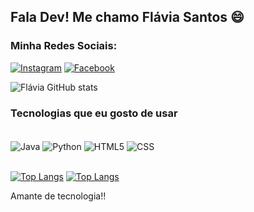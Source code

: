 ## Fala Dev! Me chamo Flávia Santos 😄

### Minha Redes Sociais: 

[![Instagram](https://img.shields.io/badge/Instagram-E4405F?style=for-the-badge&logo=instagram&logoColor=white)](https://instagram.com/mmbeatrix_flavia) [![Facebook](https://img.shields.io/badge/Facebook-1877F2?style=for-the-badge&logo=facebook&logoColor=white)](https://www.facebook.com/profile.php?id=100069995402471)


![Flávia GitHub stats](https://github-readme-stats.vercel.app/api?username=Flavia2760MM&show_icons=true&theme=radical)



### Tecnologias que eu gosto de usar

<div style="display: inline_block"><br>
  <img  align="center" alt="Java" src="https://img.shields.io/badge/Java-ED8B00?style=for-the-badge&logo=java&logoColor=white" >
    <img  align="center" alt="Python" src="https://img.shields.io/badge/Python-14354C?style=for-the-badge&logo=python&logoColor=white" >
     <img  align="center" alt="HTML5" src="https://img.shields.io/badge/HTML5-E34F26?style=for-the-badge&logo=html5&logoColor=white" >
     <img  align="center" alt="CSS" src="https://img.shields.io/badge/CSS3-1572B6?style=for-the-badge&logo=css3&logoColor=white" >
  
  </div><br>  
 
  [![Top Langs](https://github-readme-stats.vercel.app/api/top-langs/?username=Flavia2760MM)](https://github.com/Flavia2760MM/github-readme-stats)
  [![Top Langs](https://github-readme-stats.vercel.app/api/top-langs/?username=anuraghazra&exclude_repo=github-readme-stats,anuraghazra.github.io)](https://github.com/anuraghazra/github-readme-stats)
  
  Amante de tecnologia!!
